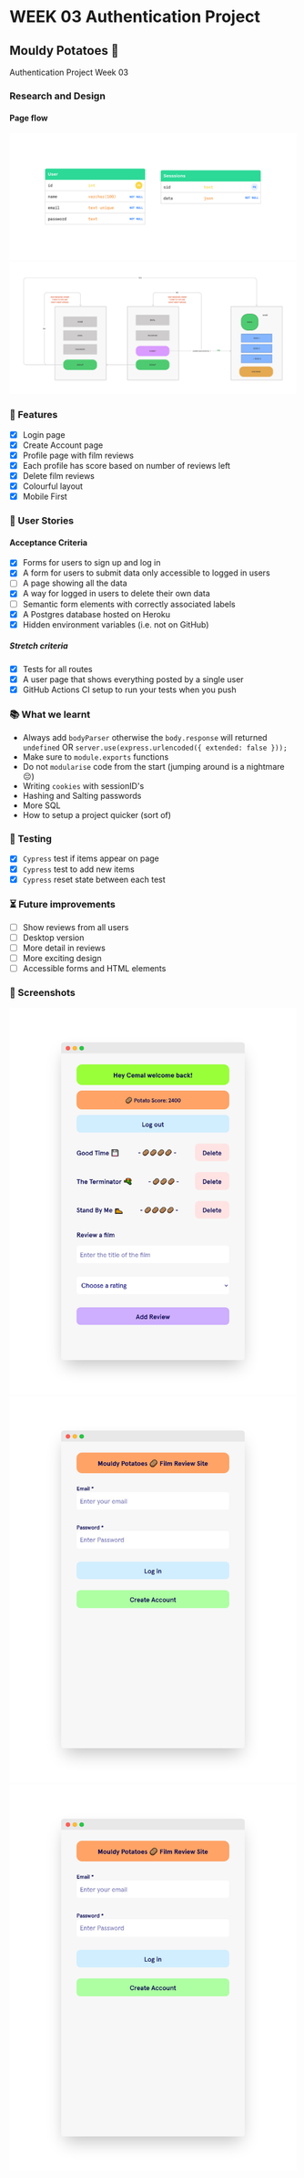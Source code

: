 # WEEK 03 Authentication Project

## Mouldy Potatoes 🥔

Authentication Project Week 03

### Research and Design

#### Page flow

![Database Schema](./README/schema.png)
![Page-Flow](./README/page-flow.png)

### 🧱 Features

- [x] Login page
- [x] Create Account page
- [x] Profile page with film reviews
- [x] Each profile has score based on number of reviews left
- [x] Delete film reviews
- [x] Colourful layout
- [x] Mobile First

### 📝 User Stories

#### Acceptance Criteria

- [x] Forms for users to sign up and log in
- [x] A form for users to submit data only accessible to logged in users
- [ ] A page showing all the data
- [x] A way for logged in users to delete their own data
- [ ] Semantic form elements with correctly associated labels
- [x] A Postgres database hosted on Heroku
- [x] Hidden environment variables (i.e. not on GitHub)

##### Stretch criteria

- [x] Tests for all routes
- [x] A user page that shows everything posted by a single user
- [x] GitHub Actions CI setup to run your tests when you push

### 📚 What we learnt

- Always add `bodyParser` otherwise the `body.response` will returned `undefined` OR `server.use(express.urlencoded({ extended: false }));`
- Make sure to `module.exports` functions
- Do not `modularise` code from the start (jumping around is a nightmare 😔)
- Writing `cookies` with sessionID's
- Hashing and Salting passwords
- More SQL
- How to setup a project quicker (sort of)

### 🧪 Testing

- [x] `Cypress` test if items appear on page
- [x] `Cypress` test to add new items
- [x] `Cypress` reset state between each test

### ⏳ Future improvements

- [ ] Show reviews from all users
- [ ] Desktop version
- [ ] More detail in reviews
- [ ] More exciting design
- [ ] Accessible forms and HTML elements

### 👀 Screenshots

![Mouldy Potatoes](./README/1.png)
![Mouldy Potatoes](./README/2.png)
![Mouldy Potatoes](./README/2.png)

